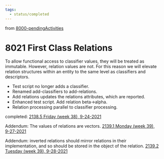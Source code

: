 ```yaml
---
tags:
  - status/completed
---
```

from [8000-pendingActivities](8000-pendingActivities.md)
# 8021 First Class Relations
To allow functional access to classifier values, they will be treated as immutable. However, relation values are not. For this reason we will elevate relation structures within an entity to the same level as classifiers and descriptors.
- Test script no longer adds a classifier.
- Renamed add-classifiers to add-relations.
- Add relations updates the relations attributes, which are reported.
- Enhanced test script. Add relation beta->alpha.
- Relation processing parallel to classifier processing.

completed: [2138.5 Friday (week 38), 9-24-2021](2138.5%20Friday%20(week%2038),%209-24-2021.md)

Addendum: The values of relations are vectors. [2139.1 Monday (week 39), 9-27-2021](../2139/2139.1%20Monday%20(week%2039),%209-27-2021.md)

Addendum: inverted relations should mirror relations in their implementation, and so should be stored in the object of the relation. [2139.2 Tuesday (week 39), 9-28-2021](../2139/2139.2%20Tuesday%20(week%2039),%209-28-2021.md)
